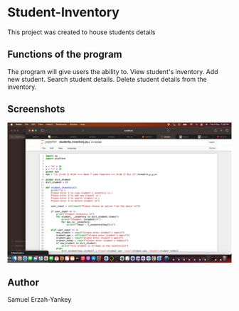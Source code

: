 # Student-Inventory
This project was created to house students details

## Functions of the program
The program will give users the ability to.
View student's inventory.
Add new student.
Search student details.
Delete student details from the inventory. 


## Screenshots

![screenshot of sample code](./001.png)

## Author
Samuel Erzah-Yankey